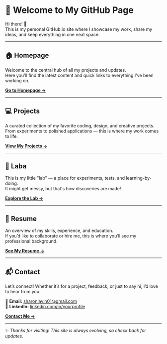 # 🌟 Welcome to My GitHub Page

Hi there! 👋  
This is my personal GitHub.io site where I showcase my work, share my ideas, and keep everything in one neat space.

---

## 🏠 Homepage
Welcome to the central hub of all my projects and updates.  
Here you'll find the latest content and quick links to everything I’ve been working on.

[**Go to Homepage →**](./index.md)

---

## 💻 Projects
A curated collection of my favorite coding, design, and creative projects.  
From experiments to polished applications — this is where my work comes to life.

[**View My Projects →**](./projects.md)

---

## 🔬 Laba
This is my little "lab" — a place for experiments, tests, and learning-by-doing.  
It might get messy, but that's how discoveries are made!

[**Explore the Lab →**](./laba.md)

---

## 📄 Resume
An overview of my skills, experience, and education.  
If you’d like to collaborate or hire me, this is where you’ll see my professional background.

[**See My Resume →**](./resume.md)

---

## 📬 Contact
Let’s connect! Whether it’s for a project, feedback, or just to say hi, I’d love to hear from you.  

📧 **Email:** sharonlavin01@gmail.com  
💼 **LinkedIn:** [linkedin.com/in/yourprofile](https://linkedin.com/in/yourprofile)  


[**Contact Me →**](./contact.md)

---

✨ *Thanks for visiting! This site is always evolving, so check back for updates.*
